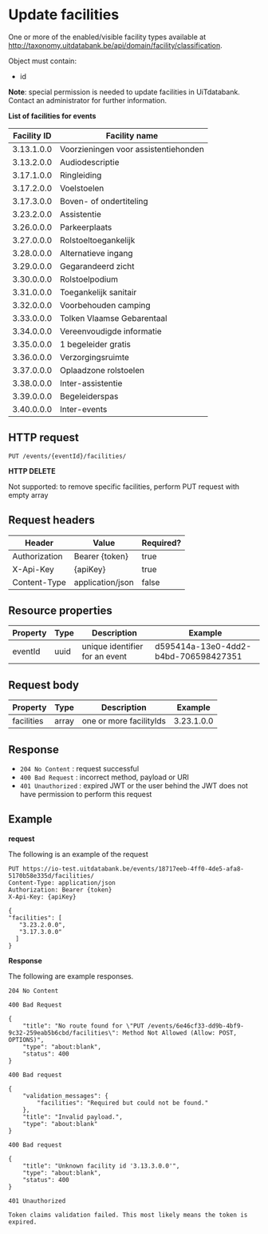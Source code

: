 ---
---

# Update facilities

One or more of the enabled/visible facility types available at http://taxonomy.uitdatabank.be/api/domain/facility/classification.

Object must contain:
- id

**Note**: special permission is needed to update facilities in UiTdatabank. Contact an administrator for further information.

**List of facilities for events**

| Facility ID | Facility name                         |
| ----------- | ------------------------------------- |
| 3.13.1.0.0 | Voorzieningen voor assistentiehonden |
| 3.13.2.0.0 | Audiodescriptie |
| 3.17.1.0.0 | Ringleiding |
| 3.17.2.0.0 | Voelstoelen |
| 3.17.3.0.0 | Boven- of ondertiteling |
| 3.23.2.0.0  | Assistentie |
| 3.26.0.0.0 | Parkeerplaats |
| 3.27.0.0.0 | Rolstoeltoegankelijk |
| 3.28.0.0.0 | Alternatieve ingang |
| 3.29.0.0.0 | Gegarandeerd zicht |
| 3.30.0.0.0 | Rolstoelpodium |
| 3.31.0.0.0 | Toegankelijk sanitair |
| 3.32.0.0.0 | Voorbehouden camping |
| 3.33.0.0.0 | Tolken Vlaamse Gebarentaal |
| 3.34.0.0.0 | Vereenvoudigde informatie |
| 3.35.0.0.0 | 1 begeleider gratis |
| 3.36.0.0.0 | Verzorgingsruimte |
| 3.37.0.0.0 | Oplaadzone rolstoelen |
| 3.38.0.0.0 | Inter-assistentie |
| 3.39.0.0.0 | Begeleiderspas |
| 3.40.0.0.0 | Inter-events |

## HTTP request

```
PUT /events/{eventId}/facilities/
```

**HTTP DELETE**

Not supported: to remove specific facilities, perform PUT request with empty array

## Request headers

| Header        | Value            | Required? |
| ------------- | ---------------- | --------- |
| Authorization | Bearer {token}   | true      |
| X-Api-Key     | {apiKey}         | true      |
| Content-Type  | application/json | false     |

## Resource properties

| Property	| Type | Description | Example |
|--|--|--|--|
| eventId	| uuid | unique identifier for an event | d595414a-13e0-4dd2-b4bd-706598427351 |

## Request body

| Property	| Type | Description | Example |
|--|--|--|--|
| facilities | array | one or more facilityIds | 3.23.1.0.0 |

## Response

* `204 No Content` : request successful
* `400 Bad Request` : incorrect method, payload or URI
* `401 Unauthorized` : expired JWT or the user behind the JWT does not have permission to perform this request

## Example

**request**

The following is an example of the request

```
PUT https://io-test.uitdatabank.be/events/18717eeb-4ff0-4de5-afa8-5170b58e335d/facilities/
Content-Type: application/json
Authorization: Bearer {token}
X-Api-Key: {apiKey}

{
"facilities": [
   "3.23.2.0.0",
   "3.17.3.0.0"
  ]
}
```

**Response**

The following are example responses.

```
204 No Content
```

```
400 Bad Request

{
    "title": "No route found for \"PUT /events/6e46cf33-dd9b-4bf9-9c32-259eab5b6cbd/facilities\": Method Not Allowed (Allow: POST, OPTIONS)",
    "type": "about:blank",
    "status": 400
}
```

```
400 Bad request

{
    "validation_messages": {
        "facilities": "Required but could not be found."
    },
    "title": "Invalid payload.",
    "type": "about:blank"
}
```
```
400 Bad request

{
    "title": "Unknown facility id '3.13.3.0.0'",
    "type": "about:blank",
    "status": 400
}
```

```
401 Unauthorized

Token claims validation failed. This most likely means the token is expired.
```
